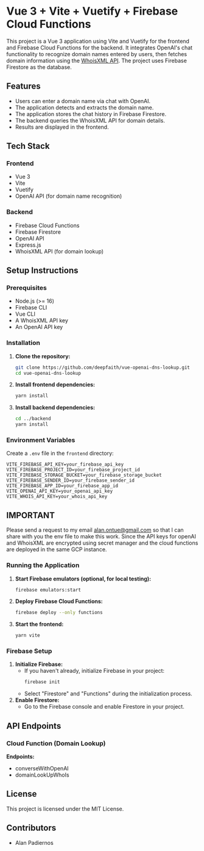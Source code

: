 # Vue 3 + Vite + Vuetify + Firebase Cloud Functions

This project is a Vue 3 application using Vite and Vuetify for the frontend and Firebase Cloud Functions for the backend. It integrates OpenAI's chat functionality to recognize domain names entered by users, then fetches domain information using the [WhoisXML API](https://www.whoisxmlapi.com/whoisserver/WhoisService). The project uses Firebase Firestore as the database.

## Features
- Users can enter a domain name via chat with OpenAI.
- The application detects and extracts the domain name.
- The application stores the chat history in Firebase Firestore.
- The backend queries the WhoisXML API for domain details.
- Results are displayed in the frontend.

## Tech Stack
### Frontend
- Vue 3
- Vite
- Vuetify
- OpenAI API (for domain name recognition)

### Backend
- Firebase Cloud Functions
- Firebase Firestore
- OpenAI API
- Express.js
- WhoisXML API (for domain lookup)

## Setup Instructions
### Prerequisites
- Node.js (>= 16)
- Firebase CLI
- Vue CLI
- A WhoisXML API key
- An OpenAI API key

### Installation
1. **Clone the repository:**
   ```sh
   git clone https://github.com/deepfaith/vue-openai-dns-lookup.git
   cd vue-openai-dns-lookup
   ```
2. **Install frontend dependencies:**
   ```sh
   yarn install
   ```
3. **Install backend dependencies:**
   ```sh
   cd ../backend
   yarn install
   ```

### Environment Variables
Create a `.env` file in the `frontend` directory:
```env
VITE_FIREBASE_API_KEY=your_firebase_api_key
VITE_FIREBASE_PROJECT_ID=your_firebase_project_id
VITE_FIREBASE_STORAGE_BUCKET=your_firebase_storage_bucket
VITE_FIREBASE_SENDER_ID=your_firebase_sender_id
VITE_FIREBASE_APP_ID=your_firebase_app_id
VITE_OPENAI_API_KEY=your_openai_api_key
VITE_WHOIS_API_KEY=your_whois_api_key
```
## IMPORTANT
Please send a request to my email alan.ontue@gmail.com so that I can share with you the env file to make this work.
Since the API keys for openAI and WhoisXML are encrypted using secret manager and the cloud functions are deployed in the same GCP instance.

### Running the Application
1. **Start Firebase emulators (optional, for local testing):**
   ```sh
   firebase emulators:start
   ```
2. **Deploy Firebase Cloud Functions:**
   ```sh
   firebase deploy --only functions
   ```
3. **Start the frontend:**
   ```sh
   yarn vite
   ```

### Firebase Setup
1. **Initialize Firebase:**
   - If you haven't already, initialize Firebase in your project:
     ```sh
     firebase init
     ```
   - Select "Firestore" and "Functions" during the initialization process.
2. **Enable Firestore:**
   - Go to the Firebase console and enable Firestore in your project.

## API Endpoints
### Cloud Function (Domain Lookup)
**Endpoints:**
- converseWithOpenAI
- domainLookUpWhoIs

## License
This project is licensed under the MIT License.

## Contributors
- Alan Padiernos

